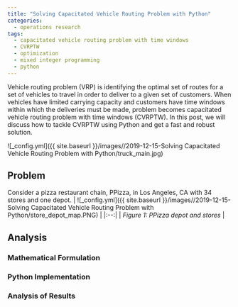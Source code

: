 ```yaml
---
title: "Solving Capacitated Vehicle Routing Problem with Python"
categories:
  - operations research
tags:
  - capacitated vehicle routing problem with time windows
  - CVRPTW
  - optimization
  - mixed integer programming
  - python
--- 
```


Vehicle routing problem (VRP) is identifying the optimal set of routes for a set of 
vehicles to travel in order to deliver to a given 
set of customers. When vehicles have limited carrying capacity and 
customers have time windows within which the deliveries must be made, problem becomes
capacitated vehicle routing problem with time windows (CVRPTW). 
In this post, we will discuss how to tackle CVRPTW using Python and 
get a fast and robust solution.

![_config.yml]({{ site.baseurl }}/images//2019-12-15-Solving Capacitated Vehicle Routing Problem with Python/truck_main.jpg)

## Problem 

Consider a pizza restaurant chain, PPizza, in Los Angeles, CA with 34 stores and one depot. 
| ![_config.yml]({{ site.baseurl }}/images//2019-12-15-Solving Capacitated Vehicle Routing Problem with Python/store_depot_map.PNG) | 
|:--:| 
| *Figure 1: PPizza depot and stores* |

## Analysis

### Mathematical Formulation

### Python Implementation

### Analysis of Results



